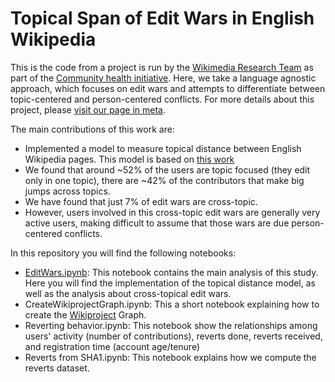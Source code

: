 # Topical Span of Edit Wars in English Wikipedia

This is the code from a  project is run by the [Wikimedia Research Team](https://research.wikimedia.org)  as part of the [Community health initiative](https://meta.wikimedia.org/wiki/Community_health_initiative). Here, we take a language agnostic approach, which focuses on edit wars and attempts to differentiate between topic-centered and person-centered conflicts. For more details about this project, please [visit our page in meta](https://meta.wikimedia.org/wiki/Research:Topical_coverage_of_Edit_Wars).

The main contributions of this work are:

* Implemented a model to measure topical distance between English Wikipedia pages. This model is based on [this work](https://meta.wikimedia.org/wiki/Research:Automatic_new_article_topics_suggestion)
* We found that around ~52% of the users are topic focused (they edit only in one topic), there are ~42% of the contributors that make big jumps across topics. 
* We have found that just 7% of edit wars are cross-topic.
* However, users involved in this cross-topic edit wars are generally very active users, making difficult to assume that those wars are due person-centered conflicts.

In this repository you will find the following notebooks:

* [EditWars.ipynb](./EditWars.ipynb): This notebook contains the main analysis of this study. Here you will find the implementation of the topical distance model, as well as the analysis about cross-topical edit wars. 
* CreateWikiprojectGraph.ipynb: This a short notebook explaining how to create the [Wikiproject](https://en.wikipedia.org/wiki/Wikipedia:WikiProject) Graph. 
* Reverting behavior.ipynb: This notebook show the relationships among users' activity (number of contributions), reverts done, reverts received, and registration time (account age/tenure)
* Reverts from SHA1.ipynb: This notebook explains how we compute the reverts dataset. 




